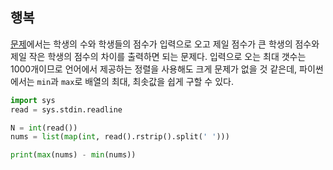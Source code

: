 ## 행복

[문제](https://www.acmicpc.net/problem/15969)에서는 학생의 수와 학생들의 점수가 입력으로 오고 제일 점수가 큰 학생의 점수와 제일 작은 학생의 점수의 차이를 출력하면 되는 문제다. 입력으로 오는 최대 갯수는 1000개이므로 언어에서 제공하는 정렬을 사용해도 크게 문제가 없을 것 같은데, 파이썬에서는 `min`과 `max`로 배열의 최대, 최솟값을 쉽게 구할 수 있다.

```py
import sys
read = sys.stdin.readline

N = int(read())
nums = list(map(int, read().rstrip().split(' ')))

print(max(nums) - min(nums))
```
